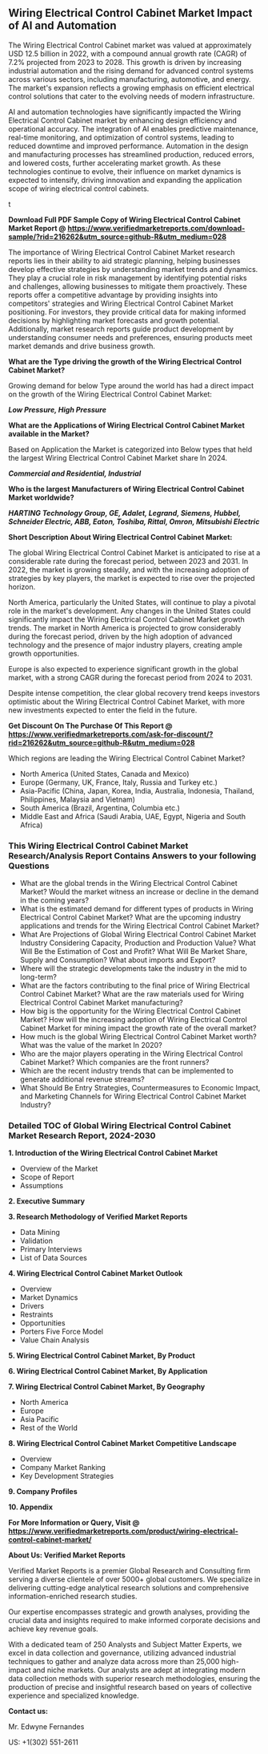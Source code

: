 <h2>Wiring Electrical Control Cabinet Market Impact of AI and Automation</h2><p>The Wiring Electrical Control Cabinet market was valued at approximately USD 12.5 billion in 2022, with a compound annual growth rate (CAGR) of 7.2% projected from 2023 to 2028. This growth is driven by increasing industrial automation and the rising demand for advanced control systems across various sectors, including manufacturing, automotive, and energy. The market's expansion reflects a growing emphasis on efficient electrical control solutions that cater to the evolving needs of modern infrastructure.</p><p>AI and automation technologies have significantly impacted the Wiring Electrical Control Cabinet market by enhancing design efficiency and operational accuracy. The integration of AI enables predictive maintenance, real-time monitoring, and optimization of control systems, leading to reduced downtime and improved performance. Automation in the design and manufacturing processes has streamlined production, reduced errors, and lowered costs, further accelerating market growth. As these technologies continue to evolve, their influence on market dynamics is expected to intensify, driving innovation and expanding the application scope of wiring electrical control cabinets.</p>t</p><p id="" class=""><strong>Download Full PDF Sample Copy of Wiring Electrical Control Cabinet Market Report @ <a href="https://www.verifiedmarketreports.com/download-sample/?rid=216262&utm_source=github-R&utm_medium=028" target="_blank">https://www.verifiedmarketreports.com/download-sample/?rid=216262&utm_source=github-R&utm_medium=028</a></strong></p><p>The importance of&nbsp;Wiring Electrical Control Cabinet Market research reports lies in their ability to aid strategic planning, helping businesses develop effective strategies by understanding market trends and dynamics. They play a crucial role in risk management by identifying potential risks and challenges, allowing businesses to mitigate them proactively. These reports offer a competitive advantage by providing insights into competitors' strategies and Wiring Electrical Control Cabinet Market positioning. For investors, they provide critical data for making informed decisions by highlighting market forecasts and growth potential. Additionally, market research reports guide product development by understanding consumer needs and preferences, ensuring products meet market demands and drive business growth.</p><p><strong>What are the&nbsp;Type driving the growth of the Wiring Electrical Control Cabinet Market?</strong></p><p id="" class="">Growing demand for below Type around the world has had a direct impact on the growth of the Wiring Electrical Control Cabinet Market:</p><em><strong>Low Pressure, High Pressure</strong></em></p><strong>What are the&nbsp;Applications&nbsp;of Wiring Electrical Control Cabinet Market available in the Market?</strong></p><p id="" class="">Based on Application the Market is categorized into Below types that held the largest Wiring Electrical Control Cabinet Market share In 2024.</p><em><strong>Commercial and Residential, Industrial</strong></em></p><strong>Who is the largest Manufacturers of Wiring Electrical Control Cabinet Market worldwide?</strong></p><p><em><strong>HARTING Technology Group, GE, Adalet, Legrand, Siemens, Hubbel, Schneider Electric, ABB, Eaton, Toshiba, Rittal, Omron, Mitsubishi Electric</strong></em></p><p id="" class=""><strong>Short Description About Wiring Electrical Control Cabinet Market:</strong></p><p>The global Wiring Electrical Control Cabinet Market is anticipated to rise at a considerable rate during the forecast period, between 2023 and 2031. In 2022, the market is growing steadily, and with the increasing adoption of strategies by key players, the market is expected to rise over the projected horizon.</p><p>North America, particularly the United States, will continue to play a pivotal role in the market's development. Any changes in the United States could significantly impact the Wiring Electrical Control Cabinet Market growth trends. The market in North America is projected to grow considerably during the forecast period, driven by the high adoption of advanced technology and the presence of major industry players, creating ample growth opportunities.</p><p>Europe is also expected to experience significant growth in the global market, with a strong CAGR during the forecast period from 2024 to 2031.</p><p>Despite intense competition, the clear global recovery trend keeps investors optimistic about the Wiring Electrical Control Cabinet Market, with more new investments expected to enter the field in the future.</p><p id="" class=""><strong>Get Discount On The Purchase Of This Report @ <a href="https://www.verifiedmarketreports.com/ask-for-discount/?rid=216262&utm_source=github-R&utm_medium=028" target="_blank">https://www.verifiedmarketreports.com/ask-for-discount/?rid=216262&utm_source=github-R&utm_medium=028</a></strong></p>Which regions are leading the Wiring Electrical Control Cabinet Market?</p><ul><li>North America (United States, Canada and Mexico)</li><li>Europe (Germany, UK, France, Italy, Russia and Turkey etc.)</li><li>Asia-Pacific (China, Japan, Korea, India, Australia, Indonesia, Thailand, Philippines, Malaysia and Vietnam)</li><li>South America (Brazil, Argentina, Columbia etc.)</li><li>Middle East and Africa (Saudi Arabia, UAE, Egypt, Nigeria and South Africa)</li></ul><h3 id="" class="">This Wiring Electrical Control Cabinet Market Research/Analysis Report Contains Answers to your following Questions</h3><ul><li>What are the global trends in the Wiring Electrical Control Cabinet Market? Would the market witness an increase or decline in the demand in the coming years?</li><li>What is the estimated demand for different types of products in Wiring Electrical Control Cabinet Market? What are the upcoming industry applications and trends for the Wiring Electrical Control Cabinet Market?</li><li>What Are Projections of Global Wiring Electrical Control Cabinet Market Industry Considering Capacity, Production and Production Value? What Will Be the Estimation of Cost and Profit? What Will Be Market Share, Supply and Consumption? What about imports and Export?</li><li>Where will the strategic developments take the industry in the mid to long-term?</li><li>What are the factors contributing to the final price of Wiring Electrical Control Cabinet Market? What are the raw materials used for Wiring Electrical Control Cabinet Market manufacturing?</li><li>How big is the opportunity for the Wiring Electrical Control Cabinet Market? How will the increasing adoption of Wiring Electrical Control Cabinet Market for mining impact the growth rate of the overall market?</li><li>How much is the global Wiring Electrical Control Cabinet Market worth? What was the value of the market In 2020?</li><li>Who are the major players operating in the Wiring Electrical Control Cabinet Market? Which companies are the front runners?</li><li>Which are the recent industry trends that can be implemented to generate additional revenue streams?</li><li>What Should Be Entry Strategies, Countermeasures to Economic Impact, and Marketing Channels for Wiring Electrical Control Cabinet Market Industry?</li></ul><h3 id="" class="">Detailed TOC of Global Wiring Electrical Control Cabinet Market Research Report, 2024-2030</h3><p id="" class=""><strong>1. Introduction of the Wiring Electrical Control Cabinet Market</strong></p><ul><li>Overview of the Market</li><li>Scope of Report</li><li>Assumptions</li></ul><p id="" class=""><strong>2. Executive Summary</strong></p><p id="" class=""><strong>3. Research Methodology of Verified Market Reports</strong></p><ul><li>Data Mining</li><li>Validation</li><li>Primary Interviews</li><li>List of Data Sources</li></ul><p id="" class=""><strong>4. Wiring Electrical Control Cabinet Market Outlook</strong></p><ul><li>Overview</li><li>Market Dynamics</li><li>Drivers</li><li>Restraints</li><li>Opportunities</li><li>Porters Five Force Model</li><li>Value Chain Analysis</li></ul><p id="" class=""><strong>5. Wiring Electrical Control Cabinet Market, By Product</strong></p><p id="" class=""><strong>6. Wiring Electrical Control Cabinet Market, By Application</strong></p><p id="" class=""><strong>7. Wiring Electrical Control Cabinet Market, By Geography</strong></p><ul><li>North America</li><li>Europe</li><li>Asia Pacific</li><li>Rest of the World</li></ul><p id="" class=""><strong>8. Wiring Electrical Control Cabinet Market Competitive Landscape</strong></p><ul><li>Overview</li><li>Company Market Ranking</li><li>Key Development Strategies</li></ul><p id="" class=""><strong>9. Company Profiles</strong></p><p id="" class=""><strong>10. Appendix</strong></p><p id="" class=""><strong>For More Information or Query, Visit @ <a href="https://www.verifiedmarketreports.com/product/wiring-electrical-control-cabinet-market/" target="_blank">https://www.verifiedmarketreports.com/product/wiring-electrical-control-cabinet-market/</a></strong></p><p id="" class=""><strong>About Us: Verified Market Reports</strong></p><p id="" class="">Verified Market Reports is a premier Global Research and Consulting firm serving a diverse clientele of over 5000+ global customers. We specialize in delivering cutting-edge analytical research solutions and comprehensive information-enriched research studies.</p><p id="" class="">Our expertise encompasses strategic and growth analyses, providing the crucial data and insights required to make informed corporate decisions and achieve key revenue goals.</p><p id="" class="">With a dedicated team of 250 Analysts and Subject Matter Experts, we excel in data collection and governance, utilizing advanced industrial techniques to gather and analyze data across more than 25,000 high-impact and niche markets. Our analysts are adept at integrating modern data collection methods with superior research methodologies, ensuring the production of precise and insightful research based on years of collective experience and specialized knowledge.</p><p id="" class=""><strong>Contact us:</strong></p><p id="" class="">Mr. Edwyne Fernandes</p><p id="" class="">US: +1(302) 551-2611</p>